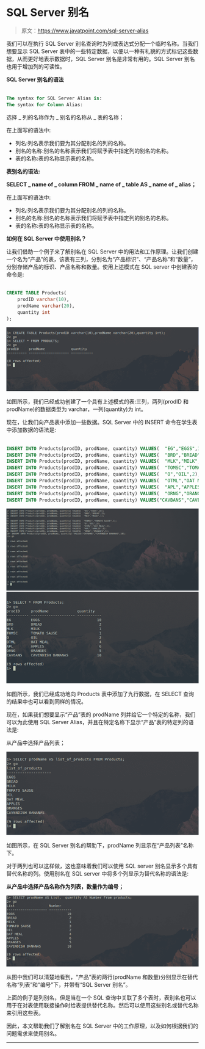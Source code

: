 # SQL Server 别名

> 原文：<https://www.javatpoint.com/sql-server-alias>

我们可以在执行 SQL Server 别名查询时为列或表达式分配一个临时名称。当我们想要显示 SQL Server 表中的一些特定数据，以便以一种有礼貌的方式标记这些数据，从而更好地表示数据时，SQL Server 别名是非常有用的。SQL Server 别名也用于增加列的可读性。

**SQL Server 别名的语法**

```sql

The syntax for SQL Server Alias is:
The syntax for Column Alias:

```

选择 _ 列的名称作为 _ 别名的名称从 _ 表的名称；

在上面写的语法中:

*   列名:列名表示我们要为其分配别名的列的名称。
*   别名的名称:别名的名称表示我们将赋予表中指定列的别名的名称。
*   表的名称:表的名称显示表的名称。

**表别名的语法:**

**SELECT _ name of _ column FROM _ name of _ table AS _ name of _ alias；**

在上面写的语法中:

*   列名:列名表示我们要为其分配别名的列的名称。
*   别名的名称:别名的名称表示我们将赋予表中指定列的别名的名称。
*   表的名称:表的名称显示表的名称。

**如何在 SQL Server 中使用别名？**

让我们借助一个例子来了解别名在 SQL Server 中的用法和工作原理。让我们创建一个名为“产品”的表，该表有三列，分别名为“产品标识”、“产品名称”和“数量”，分别存储产品的标识、产品名称和数量。使用上述模式在 SQL server 中创建表的命令是:

```sql

CREATE TABLE Products(
	prodID varchar(10),
	prodName varchar(20),
	quantity int
);

```

![SQL Server Alias](img/35e64febd7a80265bae65e85f327d8b0.png)

如图所示，我们已经成功创建了一个具有上述模式的表:三列，两列(prodID 和 prodName)的数据类型为 varchar，一列(quantity)为 int。

现在，让我们向产品表中添加一些数据。SQL Server 中的 INSERT 命令在学生表中添加数据的语法是:

```sql

INSERT INTO Products(prodID, prodName, quantity) VALUES(  "EG","EGGS",10);
INSERT INTO Products(prodID, prodName, quantity) VALUES(  "BRD","BREAD",2);
INSERT INTO Products(prodID, prodName, quantity) VALUES(  "MLK","MILK",1);
INSERT INTO Products(prodID, prodName, quantity) VALUES(  "TOMSC","TOMATO SAUSE",1);
INSERT INTO Products(prodID, prodName, quantity) VALUES(  "O","OIL",2);
INSERT INTO Products(prodID, prodName, quantity) VALUES(  "OTML","OAT MEAL",4);
INSERT INTO Products(prodID, prodName, quantity) VALUES(  "APL","APPLES",6);
INSERT INTO Products(prodID, prodName, quantity) VALUES(  "ORNG","ORANGES",5);
INSERT INTO Products(prodID, prodName, quantity) VALUES("CAVBANS","CAVENDISH BANANAS",10);

```

![SQL Server Alias](img/1341f23afe71ee4f147aaa526f7a3a0f.png)
![SQL Server Alias](img/fe0eba38d0cb8778cc89b3bf55bb9d74.png)

如图所示，我们已经成功地向 Products 表中添加了九行数据，在 SELECT 查询的结果中也可以看到同样的情况。

现在，如果我们想要显示“产品”表的 prodName 列并给它一个特定的名称，我们可以为此使用 SQL Server Alias，并且在特定名称下显示“产品”表的特定列的语法是:

从产品中选择产品列表；

![SQL Server Alias](img/9543ba65857920f8a3be594b53acf065.png)

如图所示，在 SQL Server 别名的帮助下，prodName 列显示在“产品列表”名称下。

对于两列也可以这样做，这也意味着我们可以使用 SQL server 别名显示多个具有替代名称的列。使用别名在 SQL server 中将多个列显示为替代名称的语法是:

**从产品中选择产品名称作为列表，数量作为编号；**

![SQL Server Alias](img/a4482da568a24dba47f71597864ef8c1.png)

从图中我们可以清楚地看到，“产品”表的两行(prodName 和数量)分别显示在替代名称“列表”和“编号”下，并带有“SQL Server 别名”。

上面的例子是列别名，但是当在一个 SQL 查询中关联了多个表时，表别名也可以用于在对表使用联接操作时给表提供替代名称。然后可以使用这些别名或替代名称来引用这些表。

因此，本文帮助我们了解别名在 SQL Server 中的工作原理，以及如何根据我们的问题需求来使用别名。

* * *